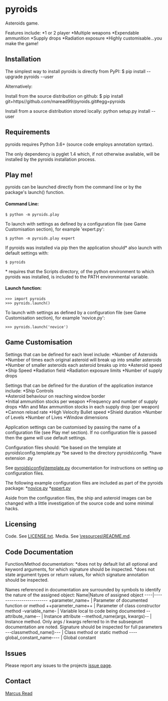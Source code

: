# pyroids

Asteroids game.

Features include:
*1 or 2 player
*Multiple weapons
*Expendable ammunition
*Supply drops
*Radiation exposure
*Highly customisable...you make the game!

## Installation

The simplest way to install pyroids is directly from PyPI:
	$ pip install --upgrade pyroids --user

Alternatively:

Install from the source distribution on github:
	$ pip install git+https//github.com/maread99/pyroids.git#egg=pyroids

Install from a source distribution stored locally:
	python setup.py install --user

## Requirements

pyroids requires Python 3.6+ (source code employs annotation syntax).

The only dependency is pyglet 1.4 which, if not otherwise available, will be installed by the pyroids installation process.

## Play me!

pyroids can be launched directly from the command line or by the package's launch() function.

#### Command Line:

    $ python -m pyroids.play

To launch with settings as defined by a configuration file (see Game 
Customisation section), for example 'expert.py':

    $ python -m pyroids.play expert

If pyroids was installed via pip then the application should\* also launch with default settings with:

	$ pyroids

\* requires that the Scripts directory, of the python environment to which pyroids was installed, is included to the PATH environmental variable.

#### Launch function:

    >>> import pyroids
    >>> pyroids.launch()

To launch with settings as defined by a configuration file (see Game Customisation section), for example 'novice.py':

    >>> pyroids.launch('novice')

## Game Customisation

Settings that can be defined for each level include:
*Number of Asteroids
*Number of times each original asteroid will break up into smaller asteroids
*Number of smaller asteroids each asteroid breaks up into
*Asteroid speed
*Ship Speed
*Radiation field
*Radiation exposure limits
*Number of supply drops

Settings that can be defined for the duration of the application instance 
include:
*Ship Controls	
*Asteroid behaviour on reaching window border	
*Initial ammunition stocks per weapon
*Frequency and number of supply drops
*Min and Max ammunition stocks in each supply drop (per weapon)
*Cannon reload rate
*High Velocity Bullet speed
*Shield duration
*Number of Levels
*Number of Lives
*Window dimensions

Application settings can be customised by passing the name of a configuration file (see Play me! section). If no configuration file is passed then the game will use default settings.

Configuration files should:
*be based on the template at pyroids\config.template.py
*be saved to the directory pyroids\config.
*have extension .py

See [pyroids\config\template.py](https://github.com/maread99/pyroids/blob/master/pyroids/config/template.py) documentation for instructions on setting up configuration files.

The following example configuration files are included as part of the pyroids 
package:
*[novice.py](https://github.com/maread99/pyroids/blob/master/pyroids/config/novice.py)
*[expert.py](https://github.com/maread99/pyroids/blob/master/pyroids/config/expert.py)

Aside from the configuration files, the ship and asteroid images can be changed with a little investigation of the source code and some minimal hacks.

## Licensing

Code. See [LICENSE.txt](https://github.com/maread99/pyroids/blob/master/LICENSE.txt).
Media. See [\resources\README.md](https://github.com/maread99/pyroids/blob/master/pyroids/resources/README.md).

## Code Documentation

Function/Method documentation:
*does not by default list all optional and keyword arguments, for which signature should be inspected.
*does not state argument types or return values, for which signature annotation should be inspected.

Names referenced in documentation are surrounded by symbols to identify the nature of the assigned object:
Name|Nature of assigned object
----|-------------------------
+parameter_name+ | Parameter of documented function or method
++parameter_name++ | Parameter of class constructor method
-variable_name- | Variable local to code being documented
--attribute_name-- | Instance attribute
--method_name(args, kwargs)-- | Instance method. Only args / kwargs referred to in the 		subseqeunt documentation are noted. Signature should be inspected for full parameters
---classmethod_name()--- | Class method or static method
----global_constant_name---- | Global constant

## Issues

Please report any issues to the projects [issue page](https://github.com/maread99/pyroids/issues).

## Contact

[Marcus Read](mailto:marcusaread@gmail.com)